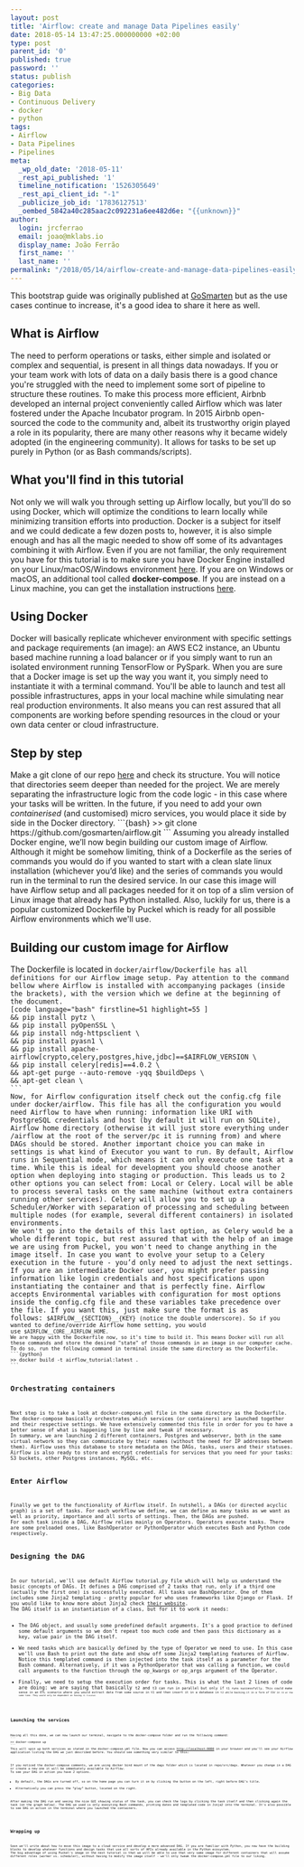 ```yaml
---
layout: post
title: 'Airflow: create and manage Data Pipelines easily'
date: 2018-05-14 13:47:25.000000000 +02:00
type: post
parent_id: '0'
published: true
password: ''
status: publish
categories:
- Big Data
- Continuous Delivery
- docker
- python
tags:
- Airflow
- Data Pipelines
- Pipelines
meta:
  _wp_old_date: '2018-05-11'
  _rest_api_published: '1'
  timeline_notification: '1526305649'
  _rest_api_client_id: "-1"
  _publicize_job_id: '17836127513'
  _oembed_5842a40c285aac2c092231a6ee482d6e: "{{unknown}}"
author:
  login: jrcferrao
  email: joao@mklabs.io
  display_name: João Ferrão
  first_name: ''
  last_name: ''
permalink: "/2018/05/14/airflow-create-and-manage-data-pipelines-easily/"
---
```

This bootstrap guide was originally published at <a href="http://gosmarten.com/airflow.html">GoSmarten</a> but as the use cases continue to increase, it's a good idea to share it here as well.
<div class="title-bordered border__dashed">
<h2>What is Airflow</h2>
</div>
The need to perform operations or tasks, either simple and isolated or complex and sequential, is present in all things data nowadays. If you or your team work with lots of data on a daily basis there is a good chance you're struggled with the need to implement some sort of pipeline to structure these routines. To make this process more efficient, Airbnb developed an internal project conveniently called Airflow which was later fostered under the Apache Incubator program. In 2015 Airbnb open-sourced the code to the community and, albeit its trustworthy origin played a role in its popularity, there are many other reasons why it became widely adopted (in the engineering community). It allows for tasks to be set up purely in Python (or as Bash commands/scripts).
<div class="title-bordered border__dashed">
<h2>What you'll find in this tutorial</h2>
</div>
Not only we will walk you through setting up Airflow locally, but you'll do so using Docker, which will optimize the conditions to learn locally while minimizing transition efforts into production. Docker is a subject for itself and we could dedicate a few dozen posts to, however, it is also simple enough and has all the magic needed to show off some of its advantages combining it with Airflow. <!--more-->Even if you are not familiar, the only requirement you have for this tutorial is to make sure you have Docker Engine installed on your Linux/macOS/Windows environment <a href="https://docs.docker.com/install/">here</a>. If you are on Windows or macOS, an additional tool called <strong>docker-compose</strong>. If you are instead on a Linux machine, you can get the installation instructions <a href="https://docs.docker.com/compose/install/">here</a>.
<div class="title-bordered border__dashed">
<h2>Using Docker</h2>
</div>
Docker will basically replicate whichever environment with specific settings and package requirements (an image): an AWS EC2 instance, an Ubuntu based machine running a load balancer or if you simply want to run an isolated environment running TensorFlow or PySpark. When you are sure that a Docker image is set up the way you want it, you simply need to instantiate it with a terminal command. You'll be able to launch and test all possible infrastructures, apps in your local machine while simulating near real production environments. It also means you can rest assured that all components are working before spending resources in the cloud or your own data center or cloud infrastructure.
<div class="title-bordered border__dashed">
<h2>Step by step</h2>
</div>
Make a git clone of our repo <a href="https://github.com/gosmarten/airflow.git">here</a> and check its structure. You will notice that directories seem deeper than needed for the project. We are merely separating the infrastructure logic from the code logic - in this case where your tasks will be written. In the future, if you need to add your own <i>containerised</i> (and customised) micro services, you would place it side by side in the Docker directory.
```{bash}
&gt;&gt; git clone https://github.com/gosmarten/airflow.git
```
Assuming you already installed Docker engine, we’ll now begin building our custom image of Airflow. Although it might be somehow limiting, think of a Dockerfile as the series of commands you would do if you wanted to start with a clean slate linux installation (whichever you’d like) and the series of commands you would run in the terminal to run the desired service. In our case this image will have Airflow setup and all packages needed for it on top of a slim version of Linux image that already has Python installed. Also, luckily for us, there is a popular customized Dockerfile by Puckel which is ready for all possible Airflow environments which we'll use.
<div class="title-bordered border__dashed">
<h2>Building our custom image for Airflow</h2>
</div>
The Dockerfile is located in <code class="code-block">docker/airflow/Dockerfile has all definitions for our Airflow image setup. Pay attention to the command bellow where Airflow is installed with accompanying packages (inside the brackets), with the version which we define at the beginning of the document.
[code language="bash" firstline=51 highlight=55 ]
&amp;&amp; pip install pytz \
&amp;&amp; pip install pyOpenSSL \
&amp;&amp; pip install ndg-httpsclient \
&amp;&amp; pip install pyasn1 \
&amp;&amp; pip install apache-airflow[crypto,celery,postgres,hive,jdbc]==$AIRFLOW_VERSION \
&amp;&amp; pip install celery[redis]==4.0.2 \
&amp;&amp; apt-get purge --auto-remove -yqq $buildDeps \
&amp;&amp; apt-get clean \
```
Now, for Airflow configuration itself check out the config.cfg file under docker/airflow. This file has all the configuration you would need Airflow to have when running: information like URI with PostgreSQL credentials and host (by default it will run on SQLite), Airflow home directory (otherwise it will just store everything under /airflow at the root of the server/pc it is running from) and where DAGs should be stored. Another important choice you can make in settings is what kind of Executor you want to run. By default, Airflow runs in Sequential mode, which means it can only execute one task at a time. While this is ideal for development you should choose another option when deploying into staging or production. This leads us to 2 other options you can select from: Local or Celery. Local will be able to process several tasks on the same machine (without extra containers running other services). Celery will allow you to set up a Scheduler/Worker with separation of processing and scheduling between multiple nodes (for example, several different containers) in isolated environments.
We won't go into the details of this last option, as Celery would be a whole different topic, but rest assured that with the help of an image we are using from Puckel, you won't need to change anything in the image itself. In case you want to evolve your setup to a Celery execution in the future - you’d only need to adjust the next settings.
If you are an intermediate Docker user, you might prefer passing information like login credentials and host specifications upon instantiating the container and that is perfectly fine. Airflow accepts Environmental variables with configuration for most options inside the config.cfg file and these variables take precedence over the file. If you want this, just make sure the format is as follows: <code class="code-block">$AIRFLOW__{SECTION}__{KEY} (notice the double underscore). So if you wanted to define/override Airflow home setting, you would use <code class="code-block">$AIRFLOW__CORE__AIRFLOW_HOME.
We are happy with the Dockerfile now, so it's time to build it. This means Docker will run all these commands and store the desired "state" of those commands in an image in our computer cache. To do so, run the following command in terminal inside the same directory as the Dockerfile.
```{python}
&gt;&gt; docker build -t airflow_tutorial:latest .
```
<div class="title-bordered border__dashed">
<h2>Orchestrating containers</h2>
</div>
Next step is to take a look at docker-compose.yml file in the same directory as the Dockerfile. The docker-compose basically orchestrates which services (or containers) are launched together and their respective settings. We have extensively commented this file in order for you to have a better sense of what is happening line by line and tweak if necessary.
In summary, we are launching 2 different containers, Postgres and webserver, both in the same virtual network so they can communicate by their names (without the need for IP addresses between them). Airflow uses this database to store metadata on the DAGs, tasks, users and their statuses. Airflow is also ready to store and encrypt credentials for services that you need for your tasks: S3 buckets, other Postgres instances, MySQL, etc.
<div class="title-bordered border__dashed">
<h2>Enter Airflow</h2>
</div>
Finally we get to the functionality of Airflow itself. In nutshell, a DAGs (or directed acyclic graph) is a set of tasks. For each workflow we define, we can define as many tasks as we want as well as priority, importance and all sorts of settings. Then, the DAGs are pushed.
For each task inside a DAG, Airflow relies mainly on Operators. Operators execute tasks. There are some preloaded ones, like BashOperator or PythonOperator which executes Bash and Python code respectively.
<div class="title-bordered border__dashed">
<h2>Designing the DAG</h2>
</div>
In our tutorial, we'll use default Airflow tutorial.py file which will help us understand the basic concepts of DAGs. It defines a DAG comprised of 2 tasks that run, only if a third one (actually the first one) is successfully executed. All tasks use BashOperator. One of them includes some Jinja2 templating - pretty popular for who uses frameworks like Django or Flask. If you would like to know more about Jinja2 check <a href="http://jinja.pocoo.org/docs/2.10/">their website</a>.
The DAG itself is an instantiation of a class, but for it to work it needs:
<ul>
<li>The DAG object, and usually some predefined default arguments. It's a good practice to defined some default arguments so we don't repeat too much code and then pass this dictionary as a key, value pair in the DAG itself.</li>
<li>We need tasks which are basically defined by the type of Operator we need to use. In this case we'll use Bash to print out the date and show off some Jinja2 templating features of Airflow. Notice this templated command is then injected into the task itself as a parameter for the Bash command. Alternatively, if it was a PythonOperator that was calling a function, we could call arguments to the function through the op_kwargs or op_args argument of the Operator.</li>
<li>Finally, we need to setup the execution order for tasks. This is what the last 2 lines of code are doing: we are saying that basically <code class="code-block">t2 and <code class="code-block">t3 can run in parallel but only if <code class="code-block">t1 runs successfully. This could make sense in an ETL scenario where you would extract data from some source in t1 and then insert it in a database in <code class="code-block">t2 while backing it in a form of CSV in <code class="code-block">t3 at the same time. They would only be dependent on having <code class="code-block">t1 finished.</li>
</ul>
<div class="title-bordered border__dashed">
<h2>Launching the services</h2>
</div>
Having all this done, we can now launch our terminal, navigate to the docker-compose folder and run the following command:
```
&gt;&gt; docker-compose up
```
This will spin up both services as stated in the docker-compose.yml file. Now you can access <a href="http://localhost:8080/">http://localhost:8080</a> in your browser and you'll see your Airflow application listing the DAG we just described before. You should see something very similar to this:
<figure class="entry-thumbnail"><img class=" aligncenter" src="{{ site.baseurl }}/assets/2018/05/airflow_main.png" alt="" /></figure>
If you noticed the docker-compose comments, we are using docker bind mount of the dags folder which is located in repo/src/dags. Whatever you change in a DAG or create a new one it will be immediately available to Airflow.
To see your DAG in action you have 2 options.
<ul>
<li>By default, the DAGs are turned off, so on the home page you can turn it on by clicking the button on the left, right before DAG’s title.</li>
<li>Alternatively you can press the “play” button, located on the right.</li>
</ul>
After making the DAG run and seeing the nice GUI showing status of the task, you can check the logs by clicking the task itself and then clicking again the task (on the graph below). The DAG we used is only executing Bash commands, printing dates and templated code in Jinja2 into the terminal. It's also possible to see DAG in action in the terminal where you launched the containers.
<figure class="entry-thumbnail"><img class=" aligncenter" src="{{ site.baseurl }}/assets/2018/05/airflow_graph.png" alt="" /></figure>
<div class="title-bordered border__dashed">
<h2>Wrapping up</h2>
</div>
Soon we'll write about how to move this image to a cloud service and develop a more advanced DAG. If you are familiar with Python, you now have the building blocks to develop whatever functions and design tasks that use all sorts of APIs already available in the Python ecosystem.
The big advantage of using Puckel's image in the next tutorial is that we will be able to use that very same image for different containers that will assume different roles (worker vs. scheduler), without having to modify the image itself - we'll only tweak the docker-compose.yml file to our liking.
